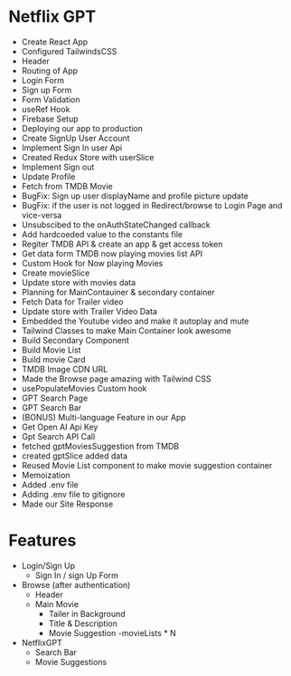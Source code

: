 # Netflix GPT 

- Create React App
- Configured TailwindsCSS
- Header
- Routing of App
- Login Form
- Sign up Form 
- Form Validation
- useRef Hook
- Firebase Setup
- Deploying our app to production
- Create SignUp User Account
- Implement Sign In user Api
- Created Redux Store with userSlice
- Implement Sign out
- Update Profile
- Fetch from TMDB Movie
- BugFix: Sign up user displayName and profile picture update
- BugFix: if the user is not logged in Redirect/browse to Login Page and vice-versa
- Unsubscibed to the onAuthStateChanged callback
- Add hardcoeded value to the constants file
- Regiter TMDB API & create an app & get access token
- Get data form TMDB now playing movies list API 
- Custom Hook for Now playing Movies
- Create movieSlice
- Update store with movies data
- Planning for MainContauiner & secondary container
- Fetch Data for Trailer video
- Update store with Trailer Video Data
- Embedded the Youtube video and make it autoplay and mute
- Tailwind Classes to make Main Container look awesome
- Build Secondary Component
- Build Movie List 
- Build movie Card
- TMDB Image CDN URL 
- Made the Browse page amazing with Tailwind CSS
- usePopulateMovies Custom hook
- GPT Search Page
- GPT Search Bar
- (BONUS) Multi-language Feature in our App
- Get Open AI Api Key
- Gpt Search API Call
- fetched gptMoviesSuggestion from TMDB
- created gptSlice added data
- Reused Movie List component to make movie suggestion container
- Memoization
- Added .env file
- Adding .env file to gitignore
- Made our Site Response


# Features
- Login/Sign Up
   - Sign In / sign Up Form   
- Browse (after authentication)
  - Header
  - Main Movie
     - Tailer in Background
     - Title & Description
     - Movie Suggestion
        -movieLists * N
- NetflixGPT
  - Search Bar
  - Movie Suggestions